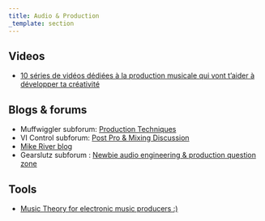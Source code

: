 ```yaml
---
title: Audio & Production
_template: section
---
```


## Videos

- [10 séries de vidéos dédiées à la production musicale qui vont t’aider à développer ta créativité](http://blog.landr.com/fr/10-series-de-videos-dediees-a-la-production-musicale-qui-vont-taider-a-developper-ta-creativite/)

## Blogs & forums

- Muffwiggler subforum: [Production Techniques](https://www.muffwiggler.com/forum/viewforum.php?f=6&sid=53e5853e23fccc007426ab2ee3036404)
- VI Control subforum: [Post Pro & Mixing Discussion](http://www.vi-control.net/forum/viewforum.php?f=64)
- [Mike River blog](https://mikeriversaudio.wordpress.com/)
- Gearslutz subforum : [Newbie audio engineering & production question zone](https://www.gearslutz.com/board/newbie-audio-engineering-production-question-zone/)

## Tools

- [Music Theory for electronic music producers :)](https://www.etsy.com/ca/shop/HomeInAMetronome?ref=hdr_shop_menu)


